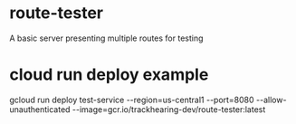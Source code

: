 # route-tester
A basic server presenting multiple routes for testing

# cloud run deploy example

gcloud run deploy test-service --region=us-central1 --port=8080 --allow-unauthenticated --image=gcr.io/trackhearing-dev/route-tester:latest
